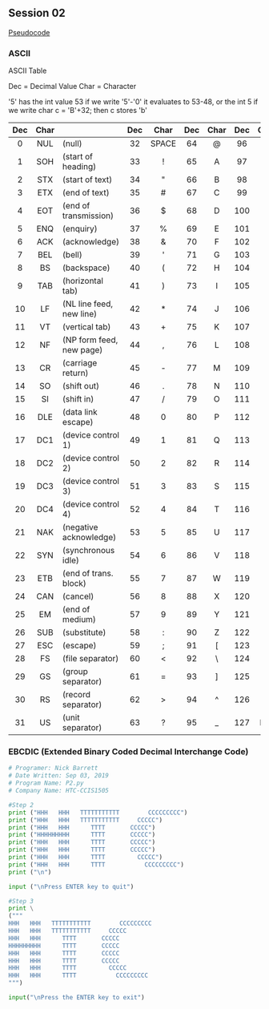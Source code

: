 ## Session 02


[Pseudocode](https://en.wikipedia.org/wiki/Pseudocode)

### ASCII


ASCII Table

Dec  = Decimal Value
Char = Character

'5' has the int value 53
if we write '5'-'0' it evaluates to 53-48, or the int 5
if we write char c = 'B'+32; then c stores 'b'

| Dec | Char |   | Dec | Char | Dec | Char | Dec | Char |
|:---:|:---:|---|:---:|:---:|:---:|:---:|:---:|:---:|
| 0 | NUL | (null) | 32 | SPACE | 64 | @ | 96 | ` |
| 1 | SOH | (start of heading)  | 33 | ! | 65 | A | 97 | a |
| 2 | STX | (start of text) | 34 | " | 66 | B | 98 | b |
| 3 | ETX | (end of text) | 35 | # | 67 | C | 99 | c |
| 4 | EOT | (end of transmission) | 36 | $ | 68 | D | 100 | d |
| 5 | ENQ | (enquiry) | 37 | % | 69 | E | 101 | e |
| 6 | ACK | (acknowledge) | 38 | & | 70 | F | 102 | f |
| 7 | BEL | (bell) | 39 | ' | 71 | G | 103 | g |
| 8 | BS | (backspace) | 40 | ( | 72 | H | 104 | h |
| 9 | TAB | (horizontal tab) | 41 | ) | 73 | I | 105 | i |
| 10 | LF | (NL line feed, new line) | 42 | * | 74 | J | 106 | j |
| 11 | VT | (vertical tab) | 43 | + | 75 | K | 107 | k |
| 12 | NF | (NP form feed, new page) | 44 | , | 76 | L | 108 | l |
| 13 | CR | (carriage return) | 45 | - | 77 | M | 109 | m |
| 14 | SO | (shift out) | 46 | . | 78 | N | 110 | n |
| 15 | SI | (shift in) | 47| / | 79 | O | 111 | o |
| 16 | DLE | (data link escape) | 48 | 0 | 80 | P | 112 | p |
| 17 | DC1 | (device control 1) | 49 | 1 | 81 | Q | 113 | q |
| 18 | DC2 | (device control 2) | 50 | 2 | 82 | R | 114 | r |
| 19 | DC3 | (device control 3) | 51 | 3 | 83 | S | 115 | s |
| 20 | DC4 | (device control 4) | 52 | 4 | 84 | T | 116 | t |
| 21 | NAK | (negative acknowledge) | 53 | 5 | 85 | U | 117 | u |
| 22 | SYN | (synchronous idle) | 54 | 6 | 86 | V | 118 | v |
| 23 | ETB | (end of trans. block) | 55 | 7 | 87 | W | 119 | w |
| 24 | CAN | (cancel) | 56 | 8 | 88 | X | 120 | x |
| 25 | EM | (end of medium) | 57 | 9 | 89 | Y | 121 | y |
| 26 | SUB | (substitute) | 58 | : | 90 | Z | 122 | z |
| 27 | ESC | (escape) | 59 | ; | 91 | [ | 123 | s |
| 28 | FS | (file separator) | 60 | < | 92 | \ | 124 | s |
| 29 | GS | (group separator) | 61 | = | 93 | ] | 125 | } |
| 30 | RS | (record separator) | 62 | > | 94 | ^ | 126 | ~ |
| 31 | US | (unit separator) | 63 | ? | 95 | _ | 127 | DEL |

### EBCDIC (Extended Binary Coded Decimal Interchange Code)



```python
# Programer: Nick Barrett
# Date Written: Sep 03, 2019
# Program Name: P2.py
# Company Name: HTC-CCIS1505

#Step 2
print ("HHH   HHH   TTTTTTTTTTT        CCCCCCCCC")
print ("HHH   HHH   TTTTTTTTTTT     CCCCC")
print ("HHH   HHH      TTTT       CCCCC")
print ("HHHHHHHHH      TTTT       CCCCC")
print ("HHH   HHH      TTTT       CCCCC")
print ("HHH   HHH      TTTT       CCCCC")
print ("HHH   HHH      TTTT         CCCCC")
print ("HHH   HHH      TTTT           CCCCCCCCC")
print ("\n")

input ("\nPress ENTER key to quit")

#Step 3
print \
("""
HHH   HHH   TTTTTTTTTTT        CCCCCCCCC
HHH   HHH   TTTTTTTTTTT     CCCCC
HHH   HHH      TTTT       CCCCC
HHHHHHHHH      TTTT       CCCCC
HHH   HHH      TTTT       CCCCC
HHH   HHH      TTTT       CCCCC
HHH   HHH      TTTT         CCCCC
HHH   HHH      TTTT           CCCCCCCCC
""")

input("\nPress the ENTER key to exit")
```

